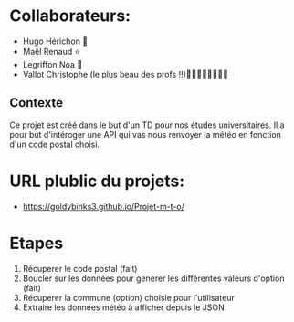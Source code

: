 # Collaborateurs:
- Hugo Hérichon 🚀
- Maël Renaud ⭐
- Legriffon Noa 💖
- Vallot Christophe (le plus beau des profs !!)🧡💛💚💙💜🤎🖤🤍

## Contexte

Ce projet est créé dans le but d'un TD pour nos études universitaires.
Il a pour but d'intéroger une API qui vas nous renvoyer la météo 
en fonction d'un code postal choisi.

# URL plublic du projets:
- https://goldybinks3.github.io/Projet-m-t-o/

# Etapes
1. Récuperer le code postal (fait)
2. Boucler sur les données pour generer les différentes valeurs d'option (fait)
3. Récuperer la commune (option) choisie pour l'utilisateur
4. Extraire les données météo à afficher depuis le JSON
